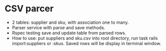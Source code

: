 # CSV parcer

* 2 tables: supplier and sku, with association one to many.
* Parser service with parse and save methods.
* Rspec testing save and update table from parsed rows.
* How to use: put suppliers and sku.csv into root directory, run task rails import:suppliers or :skus. Saved rows will be display in terminal window.
